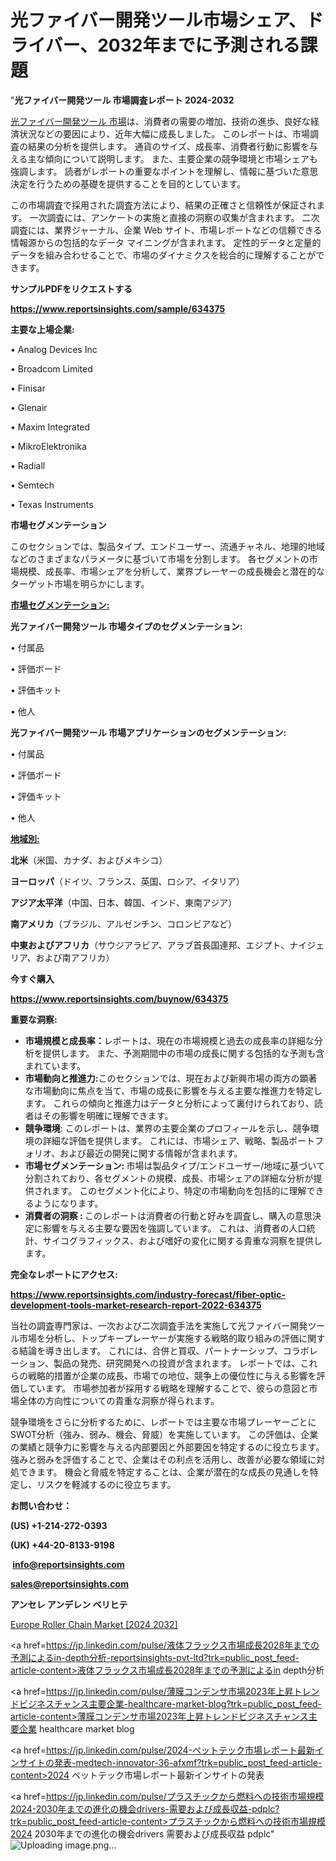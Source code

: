 # 光ファイバー開発ツール市場シェア、ドライバー、2032年までに予測される課題

"<strong>光ファイバー開発ツール 市場調査レポート 2024-2032</strong>

<a href=https://www.reportsinsights.com/sample/634375>光ファイバー開発ツール 市場</a>は、消費者の需要の増加、技術の進歩、良好な経済状況などの要因により、近年大幅に成長しました。 このレポートは、市場調査の結果の分析を提供します。 通貨のサイズ、成長率、消費者行動に影響を与える主な傾向について説明します。 また、主要企業の競争環境と市場シェアも強調します。 読者がレポートの重要なポイントを理解し、情報に基づいた意思決定を行うための基礎を提供することを目的としています。

この市場調査で採用された調査方法により、結果の正確さと信頼性が保証されます。 一次調査には、アンケートの実施と直接の洞察の収集が含まれます。 二次調査には、業界ジャーナル、企業 Web サイト、市場レポートなどの信頼できる情報源からの包括的なデータ マイニングが含まれます。 定性的データと定量的データを組み合わせることで、市場のダイナミクスを総合的に理解することができます。

<strong><b>サンプルPDFをリクエストする</b></strong>

<a href=https://www.reportsinsights.com/sample/634375><strong><u>https://www.reportsinsights.com/sample/634375</u></strong></a>

<strong>主要な上場企業:</strong>

• Analog Devices Inc 

• Broadcom Limited 

• Finisar 

• Glenair 

• Maxim Integrated 

• MikroElektronika 

• Radiall 

• Semtech 

• Texas Instruments

<strong>市場セグメンテーション</strong>

このセクションでは、製品タイプ、エンドユーザー、流通チャネル、地理的地域などのさまざまなパラメータに基づいて市場を分割します。 各セグメントの市場規模、成長率、市場シェアを分析して、業界プレーヤーの成長機会と潜在的なターゲット市場を明らかにします。

<strong><u>市場セグメンテーション</u></strong><strong><u>:</u></strong>

<strong>光ファイバー開発ツール 市場タイプのセグメンテーション:</strong>

• 付属品

• 評価ボード

• 評価キット

• 他人

<strong>光ファイバー開発ツール 市場アプリケーションのセグメンテーション:</strong>

• 付属品

• 評価ボード

• 評価キット

• 他人

<strong><u>地域別</u></strong><strong><u>:</u></strong>

<strong>北米</strong>（米国、カナダ、およびメキシコ）

<strong>ヨーロッパ</strong>（ドイツ、フランス、英国、ロシア、イタリア）

<strong>アジア太平洋</strong>（中国、日本、韓国、インド、東南アジア）

<strong>南アメリカ</strong>（ブラジル、アルゼンチン、コロンビアなど）

<strong>中東およびアフリカ</strong>（サウジアラビア、アラブ首長国連邦、エジプト、ナイジェリア、および南アフリカ）

<strong>今すぐ購入</strong>

<a href=https://www.reportsinsights.com/buynow/634375><strong><u>https://www.reportsinsights.com/buynow/634375</u></strong></a>

<strong>重要な洞察:</strong>
<ul>
  <li><strong>市場規模と成長率：</strong>レポートは、現在の市場規模と過去の成長率の詳細な分析を提供します。 また、予測期間中の市場の成長に関する包括的な予測も含まれています。</li>
  <li><strong>市場動向と推進力:</strong>このセクションでは、現在および新興市場の両方の顕著な市場動向に焦点を当て、市場の成長に影響を与える主要な推進力を特定します。 これらの傾向と推進力はデータと分析によって裏付けられており、読者はその影響を明確に理解できます。</li>
  <li><strong>競争環境</strong>: このレポートは、業界の主要企業のプロフィールを示し、競争環境の詳細な評価を提供します。 これには、市場シェア、戦略、製品ポートフォリオ、および最近の開発に関する情報が含まれます。</li>
  <li><strong>市場セグメンテーション: </strong>市場は製品タイプ/エンドユーザー/地域に基づいて分割されており、各セグメントの規模、成長、市場シェアの詳細な分析が提供されます。 このセグメント化により、特定の市場動向を包括的に理解できるようになります。</li>
  <li><strong>消費者の洞察 : </strong>このレポートは消費者の行動と好みを調査し、購入の意思決定に影響を与える主要な要因を強調しています。 これは、消費者の人口統計、サイコグラフィックス、および嗜好の変化に関する貴重な洞察を提供します。</li>
</ul>
<strong>完全なレポートにアクセス:</strong>

<a href=https://www.reportsinsights.com/industry-forecast/fiber-optic-development-tools-market-research-report-2022-634375><strong><u><b>https://www.reportsinsights.com/industry-forecast/fiber-optic-development-tools-market-research-report-2022-634375</b></u></strong></a>

当社の調査専門家は、一次および二次調査手法を実施して光ファイバー開発ツール市場を分析し、トップキープレーヤーが実施する戦略的取り組みの評価に関する結論を導き出します。 これには、合併と買収、パートナーシップ、コラボレーション、製品の発売、研究開発への投資が含まれます。 レポートでは、これらの戦略的措置が企業の成長、市場での地位、競争上の優位性に与える影響を評価しています。 市場参加者が採用する戦略を理解することで、彼らの意図と市場全体の方向性についての貴重な洞察が得られます。

競争環境をさらに分析するために、レポートでは主要な市場プレーヤーごとにSWOT分析（強み、弱み、機会、脅威）を実施しています。 この評価は、企業の業績と競争力に影響を与える内部要因と外部要因を特定するのに役立ちます。 強みと弱みを評価することで、企業はその利点を活用し、改善が必要な領域に対処できます。 機会と脅威を特定することは、企業が潜在的な成長の見通しを特定し、リスクを軽減するのに役立ちます。

<strong>お問い合わせ：</strong>

<strong>(US) +1-214-272-0393</strong>

<strong>(UK) +44-20-8133-9198</strong>

<strong> </strong><a href=info@reportsinsights.com><strong><u>info@reportsinsights.com</u></strong></a>

<a href=sales@reportsinsights.com><strong><u>sales@reportsinsights.com</u></strong></a>

<strong>アンセレ アンデレン ベリヒテ</strong>

<a href=https://www.linkedin.com/pulse/europe-roller-chain-markets-analysis-decision-makers-wjxgf/>Europe Roller Chain Market [2024 2032]</a>

<a href=https://jp.linkedin.com/pulse/液体フラックス市場成長2028年までの予測によるin-depth分析-reportsinsights-pvt-ltd?trk=public_post_feed-article-content>液体フラックス市場成長2028年までの予測によるin depth分析</a>

<a href=https://jp.linkedin.com/pulse/薄膜コンデンサ市場2023年上昇トレンドビジネスチャンス主要企業-healthcare-market-blog?trk=public_post_feed-article-content>薄膜コンデンサ市場2023年上昇トレンドビジネスチャンス主要企業 healthcare market blog</a>

<a href=https://jp.linkedin.com/pulse/2024-ペットテック市場レポート最新インサイトの発表-medtech-innovator-36-afxmf?trk=public_post_feed-article-content>2024 ペットテック市場レポート最新インサイトの発表</a>

<a href=https://jp.linkedin.com/pulse/プラスチックから燃料への技術市場規模2024-2030年までの進化の機会drivers-需要および成長収益-pdplc?trk=public_post_feed-article-content>プラスチックから燃料への技術市場規模2024 2030年までの進化の機会drivers 需要および成長収益 pdplc</a>"
![Uploading image.png…]()
